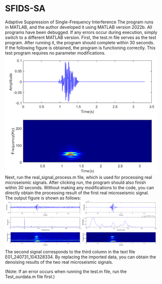 # SFIDS-SA
Adaptive Suppression of Single-Frequency Interference
The program runs in MATLAB, and the author developed it using MATLAB version 2022b. All programs have been debugged. If any errors occur during execution, simply switch to a different MATLAB version.
First, the test.m file serves as the test program. After running it, the program should complete within 30 seconds. If the following figure is obtained, the program is functioning correctly. This test program requires no parameter modifications.
![image](https://github.com/Ivy-love-520/SFIDS-SA/blob/main/picture/%E5%9B%BE%E4%B8%80.png)
Next, run the real_signal_process.m file, which is used for processing real microseismic signals. After clicking run, the program should also finish within 30 seconds. Without making any modifications to the code, you can directly obtain the processing result of the first real microseismic signal. The output figure is shown as follows:
![image](https://github.com/Ivy-love-520/SFIDS-SA/blob/main/picture/%E5%9B%BE%E4%BA%8C.png)
The second signal corresponds to the third column in the text file E01_240731_104328334. By replacing the imported data, you can obtain the denoising results of the two real microseismic signals.

(Note: If an error occurs when running the test.m file, run the Test_ourdata.m file first.)

